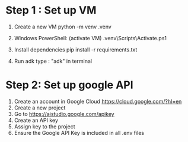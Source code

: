 
# Step 1 : Set up VM 
1. Create a new VM 
python -m venv .venv

2. Windows PowerShell: (activate VM)
.venv\Scripts\Activate.ps1

3. Install dependencies
pip install -r requirements.txt

4. Run adk 
type : "adk" in terminal


# Step 2: Set up google API 
1. Create an account in Google Cloud https://cloud.google.com/?hl=en
2. Create a new project
3. Go to https://aistudio.google.com/apikey
4. Create an API key
5. Assign key to the project
6. Ensure the Google API Key is included in all .env files


